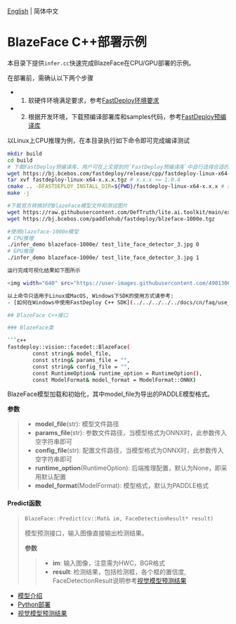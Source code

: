 [English](README.md) | 简体中文
# BlazeFace C++部署示例

本目录下提供`infer.cc`快速完成BlazeFace在CPU/GPU部署的示例。

在部署前，需确认以下两个步骤

- 1. 软硬件环境满足要求，参考[FastDeploy环境要求](../../../../../docs/cn/build_and_install/download_prebuilt_libraries.md)  
- 2. 根据开发环境，下载预编译部署库和samples代码，参考[FastDeploy预编译库](../../../../../docs/cn/build_and_install/download_prebuilt_libraries.md)

以Linux上CPU推理为例，在本目录执行如下命令即可完成编译测试

```bash
mkdir build
cd build
# 下载FastDeploy预编译库，用户可在上文提到的`FastDeploy预编译库`中自行选择合适的版本使用
wget https://bj.bcebos.com/fastdeploy/release/cpp/fastdeploy-linux-x64-x.x.x.tgz # x.x.x >= 1.0.4
tar xvf fastdeploy-linux-x64-x.x.x.tgz # x.x.x >= 1.0.4
cmake .. -DFASTDEPLOY_INSTALL_DIR=${PWD}/fastdeploy-linux-x64-x.x.x # x.x.x >= 1.0.4
make -j

#下载官方转换好的BlazeFace模型文件和测试图片
wget https://raw.githubusercontent.com/DefTruth/lite.ai.toolkit/main/examples/lite/resources/test_lite_face_detector_3.jpg
wget https://bj.bcebos.com/paddlehub/fastdeploy/blzeface-1000e.tgz

#使用blazeface-1000e模型
# CPU推理
./infer_demo blazeface-1000e/ test_lite_face_detector_3.jpg 0
# GPU推理
./infer_demo blazeface-1000e/ test_lite_face_detector_3.jpg 1

运行完成可视化结果如下图所示

<img width="640" src="https://user-images.githubusercontent.com/49013063/206170111-843febb6-67d6-4c46-a121-d87d003bba21.jpg">

以上命令只适用于Linux或MacOS, Windows下SDK的使用方式请参考:  
- [如何在Windows中使用FastDeploy C++ SDK](../../../../../docs/cn/faq/use_sdk_on_windows.md)

## BlazeFace C++接口

### BlazeFace类

```c++
fastdeploy::vision::facedet::BlazeFace(
        const string& model_file,
        const string& params_file = "",
        const string& config_file = "",
        const RuntimeOption& runtime_option = RuntimeOption(),
        const ModelFormat& model_format = ModelFormat::ONNX)
```

BlazeFace模型加载和初始化，其中model_file为导出的PADDLE模型格式。

**参数**

> * **model_file**(str): 模型文件路径
> * **params_file**(str): 参数文件路径，当模型格式为ONNX时，此参数传入空字符串即可
> * **config_file**(str): 配置文件路径，当模型格式为ONNX时，此参数传入空字符串即可
> * **runtime_option**(RuntimeOption): 后端推理配置，默认为None，即采用默认配置
> * **model_format**(ModelFormat): 模型格式，默认为PADDLE格式

#### Predict函数

> ```c++
> BlazeFace::Predict(cv::Mat& im, FaceDetectionResult* result)
> ```
>
> 模型预测接口，输入图像直接输出检测结果。
>
> **参数**
>
> > * **im**: 输入图像，注意需为HWC，BGR格式
> > * **result**: 检测结果，包括检测框，各个框的置信度, FaceDetectionResult说明参考[视觉模型预测结果](../../../../../docs/api/vision_results/)

- [模型介绍](../../)
- [Python部署](../python)
- [视觉模型预测结果](../../../../../docs/api/vision_results/)

